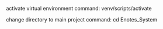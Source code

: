 activate virtual environment
  command: venv/scripts/activate

change directory to main project
  command: cd Enotes_System
